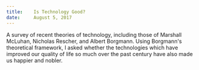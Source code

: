 ```yaml
---
title:    Is Technology Good?
date:     August 5, 2017
---
```

A survey of recent theories of technology, including those of Marshall McLuhan, Nicholas Rescher, and Albert Borgmann. Using Borgmann's theoretical framework, I asked whether the technologies which have improved our quality of life so much over the past century have also made us happier and nobler.
